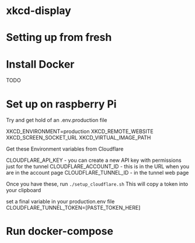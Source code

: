 # xkcd-display


# Setting up from fresh

# Install Docker
TODO


# Set up on raspberry Pi

Try and get hold of an .env.production file

XKCD_ENVIRONMENT=production
XKCD_REMOTE_WEBSITE
XKCD_SCREEN_SOCKET_URL
XKCD_VIRTUAL_IMAGE_PATH

Get these Environment variables from Cloudflare

CLOUDFLARE_API_KEY - you can create a new API key with permissions just for the tunnel
CLOUDFLARE_ACCOUNT_ID - this is in the URL when you are in the account page
CLOUDFLARE_TUNNEL_ID - in the tunnel web page

Once you have these, run `./setup_cloudflare.sh`
This will copy a token into your clipboard

set a final variable in your production.env file
CLOUDFLARE_TUNNEL_TOKEN=[PASTE_TOKEN_HERE]

# Run docker-compose

